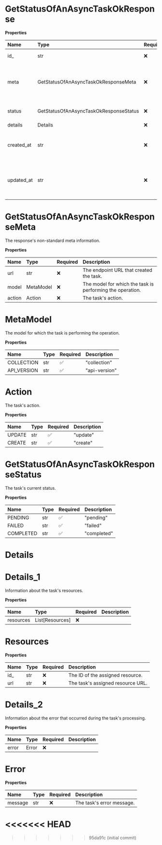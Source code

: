 # GetStatusOfAnAsyncTaskOkResponse

**Properties**

| Name       | Type                                   | Required | Description                                           |
| :--------- | :------------------------------------- | :------- | :---------------------------------------------------- |
| id\_       | str                                    | ❌       | The task's ID.                                        |
| meta       | GetStatusOfAnAsyncTaskOkResponseMeta   | ❌       | The response's non-standard meta information.         |
| status     | GetStatusOfAnAsyncTaskOkResponseStatus | ❌       | The task's current status.                            |
| details    | Details                                | ❌       |                                                       |
| created_at | str                                    | ❌       | The date and time at which the task was created.      |
| updated_at | str                                    | ❌       | The date and time at which the task was last updated. |

# GetStatusOfAnAsyncTaskOkResponseMeta

The response's non-standard meta information.

**Properties**

| Name   | Type      | Required | Description                                               |
| :----- | :-------- | :------- | :-------------------------------------------------------- |
| url    | str       | ❌       | The endpoint URL that created the task.                   |
| model  | MetaModel | ❌       | The model for which the task is performing the operation. |
| action | Action    | ❌       | The task's action.                                        |

# MetaModel

The model for which the task is performing the operation.

**Properties**

| Name        | Type | Required | Description   |
| :---------- | :--- | :------- | :------------ |
| COLLECTION  | str  | ✅       | "collection"  |
| API_VERSION | str  | ✅       | "api-version" |

# Action

The task's action.

**Properties**

| Name   | Type | Required | Description |
| :----- | :--- | :------- | :---------- |
| UPDATE | str  | ✅       | "update"    |
| CREATE | str  | ✅       | "create"    |

# GetStatusOfAnAsyncTaskOkResponseStatus

The task's current status.

**Properties**

| Name      | Type | Required | Description |
| :-------- | :--- | :------- | :---------- |
| PENDING   | str  | ✅       | "pending"   |
| FAILED    | str  | ✅       | "failed"    |
| COMPLETED | str  | ✅       | "completed" |

# Details

# Details_1

Information about the task's resources.

**Properties**

| Name      | Type            | Required | Description |
| :-------- | :-------------- | :------- | :---------- |
| resources | List[Resources] | ❌       |             |

# Resources

**Properties**

| Name | Type | Required | Description                       |
| :--- | :--- | :------- | :-------------------------------- |
| id\_ | str  | ❌       | The ID of the assigned resource.  |
| url  | str  | ❌       | The task's assigned resource URL. |

# Details_2

Information about the error that occurred during the task's processing.

**Properties**

| Name  | Type  | Required | Description |
| :---- | :---- | :------- | :---------- |
| error | Error | ❌       |             |

# Error

**Properties**

| Name    | Type | Required | Description               |
| :------ | :--- | :------- | :------------------------ |
| message | str  | ❌       | The task's error message. |
<<<<<<< HEAD
=======

<!-- This file was generated by liblab | https://liblab.com/ -->
>>>>>>> 95da91c (initial commit)
